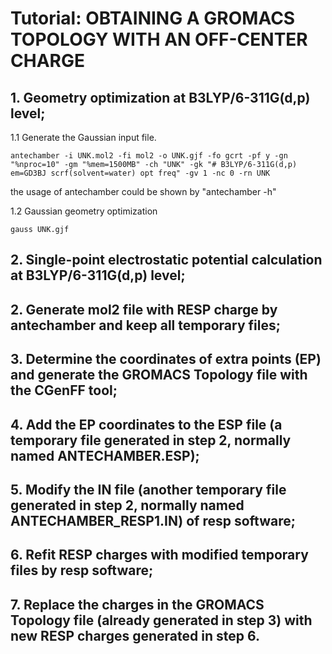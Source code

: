# Tutorial: OBTAINING A GROMACS TOPOLOGY WITH AN OFF-CENTER CHARGE

## 1.	Geometry optimization at B3LYP/6-311G(d,p) level;

   1.1 Generate the Gaussian input file.
   
   ```
   antechamber -i UNK.mol2 -fi mol2 -o UNK.gjf -fo gcrt -pf y -gn "%nproc=10" -gm "%mem=1500MB" -ch "UNK" -gk "# B3LYP/6-311G(d,p) em=GD3BJ scrf(solvent=water) opt freq" -gv 1 -nc 0 -rn UNK
   ```
   
   the usage of antechamber could be shown by "antechamber -h"
   
   1.2 Gaussian geometry optimization
   
   ```
   gauss UNK.gjf
   ```
   
## 2. Single-point electrostatic potential calculation at B3LYP/6-311G(d,p) level;

## 2.	Generate mol2 file with RESP charge by antechamber and keep all temporary files;

## 3.	Determine the coordinates of extra points (EP) and generate the GROMACS Topology file with the CGenFF tool;

## 4.	Add the EP coordinates to the ESP file (a temporary file generated in step 2, normally named ANTECHAMBER.ESP);

## 5.	Modify the IN file (another temporary file generated in step 2, normally named ANTECHAMBER_RESP1.IN) of resp software;

## 6.	Refit RESP charges with modified temporary files by resp software;

## 7.	Replace the charges in the GROMACS Topology file (already generated in step 3) with new RESP charges generated in step 6.
